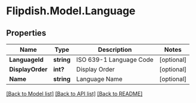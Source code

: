 # Flipdish.Model.Language
## Properties

Name | Type | Description | Notes
------------ | ------------- | ------------- | -------------
**LanguageId** | **string** | ISO 639-1 Language Code | [optional] 
**DisplayOrder** | **int?** | Display Order | [optional] 
**Name** | **string** | Language Name | [optional] 

[[Back to Model list]](../README.md#documentation-for-models) [[Back to API list]](../README.md#documentation-for-api-endpoints) [[Back to README]](../README.md)

